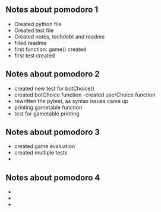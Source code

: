 ## Notes about pomodoro 1
- Created python file
- Created test file
- Created notes, techdebt and readme
- filled readme
- first function: game() created
- first test created

## Notes about pomodoro 2
- created new test for botChoice()
- created botChoice function 
-created userChoice function
- rewritten the pytest, as syntax issues came up
- printing gametable function 
- test for gametable printing

## Notes about pomodoro 3
- created game evaluation
- created multiple tests
- 

## Notes about pomodoro 4
- 
- 
- 
